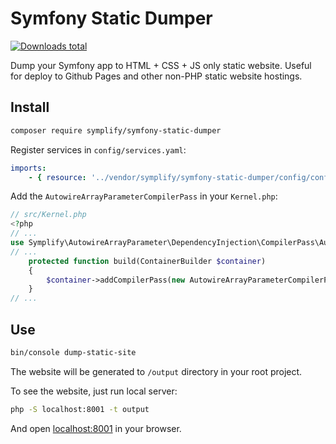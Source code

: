 # Symfony Static Dumper

[![Downloads total](https://img.shields.io/packagist/dt/symplify/symfony-static-dumper.svg?style=flat-square)](https://packagist.org/packages/symplify/symfony-static-dumper/stats)

Dump your Symfony app to HTML + CSS + JS only static website.
Useful for deploy to Github Pages and other non-PHP static website hostings.

## Install

```bash
composer require symplify/symfony-static-dumper
```

Register services in `config/services.yaml`:

```yaml
imports:
    - { resource: '../vendor/symplify/symfony-static-dumper/config/config.yaml' }
```

Add the `AutowireArrayParameterCompilerPass` in your `Kernel.php`:

```php
// src/Kernel.php
<?php
// ...
use Symplify\AutowireArrayParameter\DependencyInjection\CompilerPass\AutowireArrayParameterCompilerPass;
// ...
    protected function build(ContainerBuilder $container)
    {
        $container->addCompilerPass(new AutowireArrayParameterCompilerPass());
    }
// ...
```

## Use

```bash
bin/console dump-static-site
```

The website will be generated to `/output` directory in your root project.

To see the website, just run local server:

```bash
php -S localhost:8001 -t output
```

And open [localhost:8001](http://localhost:8001/) in your browser.
